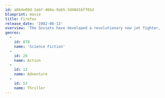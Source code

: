 ```yaml
---
id: a664e09d-1ebf-466a-9ab5-3d48d16f701d
blueprint: movie
title: Firefox
release_date: '1982-06-13'
overview: 'The Soviets have developed a revolutionary new jet fighter, called "Firefox". Naturally, the British are worried that the jet will be used as a first-strike weapon, as rumours say that the jet is indetectable on radar. They send ex-Vietnam War pilot Mitchell Gant on a covert mission into the Soviet Union to steal Firefox.'
genres:
  -
    id: 878
    name: 'Science Fiction'
  -
    id: 28
    name: Action
  -
    id: 12
    name: Adventure
  -
    id: 53
    name: Thriller
---
```

